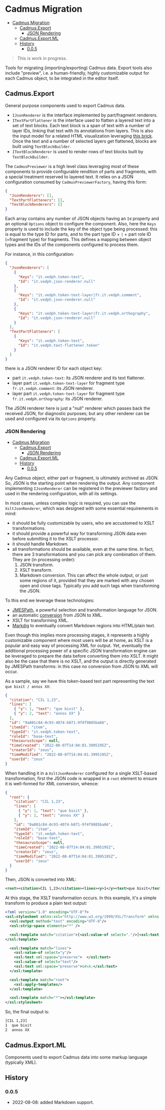 # Cadmus Migration

- [Cadmus Migration](#cadmus-migration)
  - [Cadmus.Export](#cadmusexport)
    - [JSON Rendering](#json-rendering)
  - [Cadmus.Export.ML](#cadmusexportml)
  - [History](#history)
    - [0.0.5](#005)

>This is work in progress.

Tools for migrating (importing/exporting) Cadmus data. Export tools also include "preview", i.e. a human-friendly, highly customizable output for each Cadmus object, to be integrated in the editor itself.

## Cadmus.Export

General purpose components used to export Cadmus data.

- `IJsonRenderer` is the interface implemented by part/fragment renderers.
- `ITextPartFlattener` is the interface used to flatten a layered text into a set of text blocks. Each text block is a span of text with a number of layer IDs, linking that text with its annotations from layers. This is also the input model for a related HTML visualization leveraging [this brick](https://github.com/vedph/cadmus-bricks-shell/tree/master/projects/myrmidon/cadmus-text-block-view). Once the text and a number of selected layers get flattened, blocks are built using `TextBlockBuilder`.
- `ITextBlockRenderer` is used to render rows of text blocks built by `TextBlockBuilder`.

The `CadmusPreviewer` is a high level class leveraging most of these components to provide configurable rendition of parts and fragments, with a special treatment reserved to layered text. It relies on a JSON configuration consumed by `CadmusPreviewerFactory`, having this form:

```json
{
  "JsonRenderers": [],
  "TextPartFlatteners": [],
  "TextBlockRenderers": []
}
```

Each array contains any number of JSON objects having an `Id` property and an optional `Options` object to configure the component. Also, here the `Keys` property is used to include the key of the object type being processed: this is equal to the type ID for parts, and to the part type ID + `|` + part role ID (=fragment type) for fragments. This defines a mapping between object types and the IDs of the components configured to process them.

For instance, in this configuration:

```json
{
  "JsonRenderers": [
    {
      "Keys": "it.vedph.token-text",
      "Id": "it.vedph.json-renderer.null"
    },
    {
      "Keys": "it.vedph.token-text-layer|fr.it.vedph.comment",
      "Id": "it.vedph.json-renderer.null"
    },
    {
      "Keys": "it.vedph.token-text-layer|fr.it.vedph.orthography",
      "Id": "it.vedph.json-renderer.null"
    }
  ],
  "TextPartFlatteners": [
    {
      "Keys": "it.vedph.token-text",
      "Id": "it.vedph.text-flattener.token"
    }
  ]
}
```

there is a JSON renderer ID for each object key:

- part `it.vedph.token-text`: its JSON renderer and its text flattener.
- layer part `it.vedph.token-text-layer` for fragment type `fr.it.vedph.comment`: its JSON renderer.
- layer part `it.vedph.token-text-layer` for fragment type `fr.it.vedph.orthography`: its JSON renderer.

The JSON renderer here is just a "null" renderer which passes back the received JSON, for diagnostic purposes; but any other renderer can be used and configured via its `Options` property.

### JSON Rendering

- [Cadmus Migration](#cadmus-migration)
  - [Cadmus.Export](#cadmusexport)
    - [JSON Rendering](#json-rendering)
  - [Cadmus.Export.ML](#cadmusexportml)
  - [History](#history)
    - [0.0.5](#005)

Any Cadmus object, either part or fragment, is ultimately archived as JSON. So, JSON is the starting point when rendering the output. Any component implementing `IJsonRenderer` can be registered in the previewer factory and used in the rendering configuration, with all its settings.

In most cases, unless complex logic is required, you can use the `XsltJsonRenderer`, which was designed with some essential requirements in mind:

- it should be fully customizable by users, who are accustomed to XSLT transformations.
- it should provide a powerful way for transforming JSON data even before submitting it to the XSLT processor.
- it should handle Markdown.
- all transformations should be available, even at the same time. In fact, there are 3 transformations and you can pick any combination of them. They are (in processing order):
  1. JSON transform.
  2. XSLT transform.
  3. Markdown conversion. This can affect the whole output, or just some regions of it, provided that they are marked with any chosen open and close tags. Typically you add such tags when transforming the JSON.

To this end we leverage these technologies:

- [JMESPath](https://jmespath.org/tutorial.html), a powerful selection and transformation language for JSON.
- an automatic [conversion](https://www.newtonsoft.com/json/help/html/ConvertingJSONandXML.htm) from JSON to XML.
- XSLT for transforming XML.
- [Markdig](https://github.com/xoofx/markdig) to eventually convert Markdown regions into HTML/plain text.

Even though this implies more processing stages, it represents a highly customizable component where most users will be at home, as XSLT is a popular and easy way of processing XML for output. Yet, eventually the additional processing power of a specific JSON transformation engine can be leveraged to prepare the data before converting them into XSLT. It might also be the case that there is no XSLT, and the output is directly generated by JMESPath transforms: in this case no conversion from JSON to XML will occur.

As a sample, say we have this token-based text part representing the text `que bixit / annos XX`:

```json
{
  "citation": "CIL 1,23",
  "lines": [
    { "y": 1, "text": "que bixit" },
    { "y": 2, "text": "annos XX" }
  ],
  "id": "9a801c84-0c93-4074-b071-9f4f9885ba66",
  "itemId": "item",
  "typeId": "it.vedph.token-text",
  "roleId": "base-text",
  "thesaurusScope": null,
  "timeCreated": "2022-08-07T14:04:01.3995195Z",
  "creatorId": "zeus",
  "timeModified": "2022-08-07T14:04:01.3995195Z",
  "userId": "zeus"
}
```

When handling it in a `XsltJsonRenderer` configured for a single XSLT-based transformation, first the JSON code is wrapped in a `root` element to ensure it is well-formed for XML conversion, whence:

```json
{
  "root": {
    "citation": "CIL 1,23",
    "lines": [
      { "y": 1, "text": "que bixit" },
      { "y": 2, "text": "annos XX" }
    ],
    "id": "9a801c84-0c93-4074-b071-9f4f9885ba66",
    "itemId": "item",
    "typeId": "it.vedph.token-text",
    "roleId": "base-text",
    "thesaurusScope": null,
    "timeCreated": "2022-08-07T14:04:01.3995195Z",
    "creatorId": "zeus",
    "timeModified": "2022-08-07T14:04:01.3995195Z",
    "userId": "zeus"
  }
}
```

Then, JSON is converted into XML:

```xml
<root><citation>CIL 1,23</citation><lines><y>1</y><text>que bixit</text></lines><lines><y>2</y><text>annos XX</text></lines><id>9a801c84-0c93-4074-b071-9f4f9885ba66</id><itemId>item</itemId><typeId>it.vedph.token-text</typeId><roleId>base-text</roleId><thesaurusScope /><timeCreated>2022-08-07T14:12:44.8640749Z</timeCreated><creatorId>zeus</creatorId><timeModified>2022-08-07T14:12:44.8640749Z</timeModified><userId>zeus</userId></root>
```

At this stage, the XSLT transformation occurs. In this example, it's a simple transform to produce a plain text output:

```xml
<?xml version="1.0" encoding="UTF-8"?>
<xsl:stylesheet xmlns:xsl="http://www.w3.org/1999/XSL/Transform" xmlns:tei="http://www.tei-c.org/ns/1.0" version="1.0">
  <xsl:output method="text" encoding="UTF-8"/>
  <xsl:strip-space elements="*" />

  <xsl:template match="citation">[<xsl:value-of select="."/>]<xsl:text xml:space="preserve">&#xA;</xsl:text>
</xsl:template>

  <xsl:template match="lines">
    <xsl:value-of select="y"/>
    <xsl:text xml:space="preserve">  </xsl:text>
    <xsl:value-of select="text"/>
    <xsl:text xml:space="preserve">&#xA;</xsl:text>
  </xsl:template>

  <xsl:template match="root">
    <xsl:apply-templates/>
  </xsl:template>

  <xsl:template match="*"></xsl:template>
</xsl:stylesheet>
```

So, the final output is:

```txt
[CIL 1,23]
1  que bixit
2  annos XX
```

## Cadmus.Export.ML

Components used to export Cadmus data into some markup language (typically XML).

## History

### 0.0.5

- 2022-08-08: added Markdown support.
